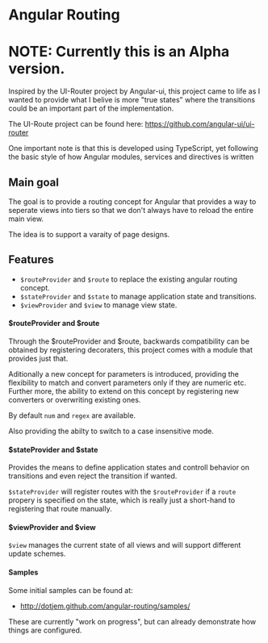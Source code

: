 # Angular Routing

# NOTE: Currently this is an Alpha version.

Inspired by the UI-Router project by Angular-ui, this project came to life as I wanted
to provide what I belive is more "true states" where the transitions could be
an important part of the implementation.

The UI-Route project can be found here: https://github.com/angular-ui/ui-router

One important note is that this is developed using TypeScript, yet following the
basic style of how Angular modules, services and directives is written

## Main goal

The goal is to provide a routing concept for Angular that provides a way to
seperate views into tiers so that we don't always have to reload the entire main view.

The idea is to support a varaity of page designs.

## Features

* `$routeProvider` and `$route` to replace the existing angular routing concept.
* `$stateProvider` and `$state` to manage application state and transitions.
* `$viewProvider` and `$view` to manage view state.

#### $routeProvider and $route

Through the $routeProvider and $route, backwards compatibility can be obtained
by registering decoraters, this project comes with a module that provides just that.

Aditionally a new concept for parameters is introduced, providing the flexibility to
match and convert parameters only if they are numeric etc. Further more, the ability
to extend on this concept by registering new converters or overwriting existing ones.

By default `num` and `regex` are available.

Also providing the abilty to switch to a case insensitive mode.

#### $stateProvider and $state

Provides the means to define application states and controll behavior on transitions
and even reject the transition if wanted.

`$stateProvider` will register routes with the `$routeProvider` if a `route` propery
is specified on the state, which is really just a short-hand to registering that route
manually.

#### $viewProvider and $view

`$view` manages the current state of all views and will support different update schemes.

#### Samples

Some initial samples can be found at:

 - http://dotjem.github.com/angular-routing/samples/

These are currently "work on progress", but can already demonstrate how things are configured.